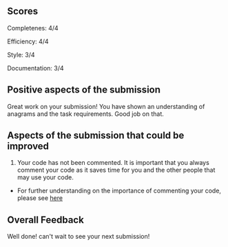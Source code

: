 ## Scores

Completenes: 4/4

Efficiency: 4/4

Style: 3/4

Documentation: 3/4

## Positive aspects of the submission

Great work on your submission! You have shown an understanding of anagrams and the task requirements. Good job on that.

## Aspects of the submission that could be improved

1. Your code has not been commented. It is important that you always comment your code as it saves time for you and the other people that may use your code.

* For further understanding on the importance of commenting your code, please see [here](https://medium.com/swlh/10-reasons-why-you-should-place-comments-in-your-code-96783a69ceda#:~:text=By%20commenting%20on%20your%20code%2C%20it%20saves%20time,be%20weeks%20and%20months%20of%20precious%20development%20allowance. "here") 

## Overall Feedback

Well done! can't wait to see your next submission!